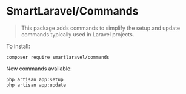 # SmartLaravel/Commands

> This package adds commands to simplify the setup and update commands typically used in Laravel projects.

To install:

```
composer require smartlaravel/commands
```

New commands available:

```
php artisan app:setup
php artisan app:update
```
